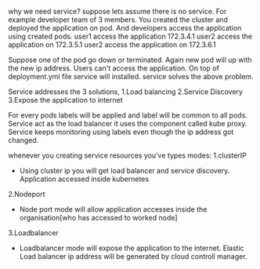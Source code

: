 why we need service?
suppose lets assume there is no service. For example developer team of 3 members. You created the cluster and deployed the application on pod. And developers access the application using created pods.
user1 access the application 172.3.4.1
user2 access the application on 172.3.5.1
user2 access the application on 172.3.6.1

Suppose one of the pod go down or terminated. Again new pod will up with the new ip address. Users can't access the application. 
On top of deployment.yml file service will installed. service solves the above problem.

Service addresses the 3 solutions,
1.Load balancing
2.Service Discovery
3.Expose the application to internet

For every pods labels will be applied and label will be common to all pods.
Service act as the load balancer it uses the component called kube proxy. 
Service keeps monitoring using labels even though the ip address got changed.

whenever you creating service resources you've types modes:
1.clusterIP
  - Using cluster ip you will get load balancer and service discovery. Application accessed inside kubernetes
  
2.Nodeport
  - Node port mode will allow application accesses inside the organisation[who has accessed to worked node]

3.Loadbalancer
- Loadbalancer mode will expose the application to the internet. Elastic Load balancer ip address will be generated by cloud controll manager. 
